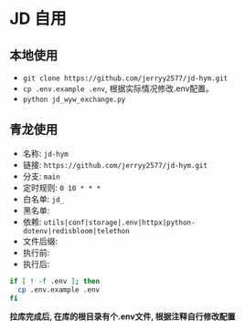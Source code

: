 # JD 自用

## 本地使用

- `git clone https://github.com/jerryy2577/jd-hym.git`
- `cp .env.example .env`, 根据实际情况修改.env配置。
- `python jd_wyw_exchange.py` 


## 青龙使用
- 名称: `jd-hym`
- 链接: `https://github.com/jerryy2577/jd-hym.git`
- 分支: `main`
- 定时规则: `0 10 * * *`
- 白名单: `jd_`
- 黑名单: 
- 依赖: `utils|conf|storage|.env|httpx|python-dotenv|redisbloom|telethon`
- 文件后缀: 
- 执行前:
- 执行后:
```sh
if [ ! -f .env ]; then
  cp .env.example .env
fi
```

**拉库完成后, 在库的根目录有个.env文件, 根据注释自行修改配置**